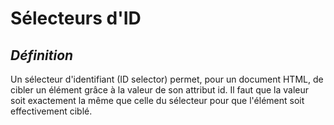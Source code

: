 # Sélecteurs d'ID

## *Définition*

Un sélecteur d'identifiant (ID selector) permet, pour un document HTML, de cibler un élément grâce à la valeur de son attribut id. Il faut que la valeur soit exactement la même que celle du sélecteur pour que l'élément soit effectivement ciblé.
